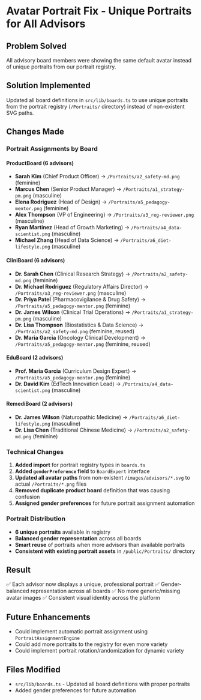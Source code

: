 # Avatar Portrait Fix - Unique Portraits for All Advisors

## Problem Solved
All advisory board members were showing the same default avatar instead of unique portraits from our portrait registry.

## Solution Implemented
Updated all board definitions in `src/lib/boards.ts` to use unique portraits from the portrait registry (`/Portraits/` directory) instead of non-existent SVG paths.

## Changes Made

### Portrait Assignments by Board

#### ProductBoard (6 advisors)
- **Sarah Kim** (Chief Product Officer) → `/Portraits/a2_safety-md.png` (feminine)
- **Marcus Chen** (Senior Product Manager) → `/Portraits/a1_strategy-pm.png` (masculine)
- **Elena Rodriguez** (Head of Design) → `/Portraits/a5_pedagogy-mentor.png` (feminine)
- **Alex Thompson** (VP of Engineering) → `/Portraits/a3_reg-reviewer.png` (masculine)
- **Ryan Martinez** (Head of Growth Marketing) → `/Portraits/a4_data-scientist.png` (masculine)
- **Michael Zhang** (Head of Data Science) → `/Portraits/a6_diet-lifestyle.png` (masculine)

#### CliniBoard (6 advisors)
- **Dr. Sarah Chen** (Clinical Research Strategy) → `/Portraits/a2_safety-md.png` (feminine)
- **Dr. Michael Rodriguez** (Regulatory Affairs Director) → `/Portraits/a3_reg-reviewer.png` (masculine)
- **Dr. Priya Patel** (Pharmacovigilance & Drug Safety) → `/Portraits/a5_pedagogy-mentor.png` (feminine)
- **Dr. James Wilson** (Clinical Trial Operations) → `/Portraits/a1_strategy-pm.png` (masculine)
- **Dr. Lisa Thompson** (Biostatistics & Data Science) → `/Portraits/a2_safety-md.png` (feminine, reused)
- **Dr. Maria Garcia** (Oncology Clinical Development) → `/Portraits/a5_pedagogy-mentor.png` (feminine, reused)

#### EduBoard (2 advisors)
- **Prof. Maria Garcia** (Curriculum Design Expert) → `/Portraits/a5_pedagogy-mentor.png` (feminine)
- **Dr. David Kim** (EdTech Innovation Lead) → `/Portraits/a4_data-scientist.png` (masculine)

#### RemediBoard (2 advisors)
- **Dr. James Wilson** (Naturopathic Medicine) → `/Portraits/a6_diet-lifestyle.png` (masculine)
- **Dr. Lisa Chen** (Traditional Chinese Medicine) → `/Portraits/a2_safety-md.png` (feminine)

### Technical Changes
1. **Added import** for portrait registry types in `boards.ts`
2. **Added `genderPreference` field** to `BoardExpert` interface
3. **Updated all avatar paths** from non-existent `/images/advisors/*.svg` to actual `/Portraits/*.png` files
4. **Removed duplicate product board** definition that was causing confusion
5. **Assigned gender preferences** for future portrait assignment automation

### Portrait Distribution
- **6 unique portraits** available in registry
- **Balanced gender representation** across all boards
- **Smart reuse** of portraits when more advisors than available portraits
- **Consistent with existing portrait assets** in `/public/Portraits/` directory

## Result
✅ Each advisor now displays a unique, professional portrait
✅ Gender-balanced representation across all boards
✅ No more generic/missing avatar images
✅ Consistent visual identity across the platform

## Future Enhancements
- Could implement automatic portrait assignment using `PortraitAssignmentEngine`
- Could add more portraits to the registry for even more variety
- Could implement portrait rotation/randomization for dynamic variety

## Files Modified
- `src/lib/boards.ts` - Updated all board definitions with proper portraits
- Added gender preferences for future automation
